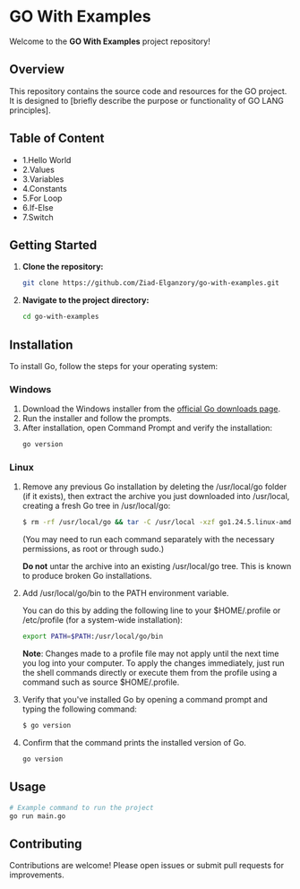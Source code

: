 # GO With Examples

Welcome to the **GO With Examples** project repository!

## Overview

This repository contains the source code and resources for the GO project. It is designed to [briefly describe the purpose or functionality of GO LANG principles].

## Table of Content

- 1.Hello World
- 2.Values
- 3.Variables
- 4.Constants
- 5.For Loop
- 6.If-Else
- 7.Switch

## Getting Started

1. **Clone the repository:**
    ```bash
    git clone https://github.com/Ziad-Elganzory/go-with-examples.git
    ```
2. **Navigate to the project directory:**
    ```bash
    cd go-with-examples
    ```

## Installation

To install Go, follow the steps for your operating system:

### Windows

1. Download the Windows installer from the [official Go downloads page](https://go.dev/dl/).
2. Run the installer and follow the prompts.
3. After installation, open Command Prompt and verify the installation:
    ```bash
    go version
    ```

### Linux

1. Remove any previous Go installation by deleting the /usr/local/go folder (if it exists), then extract the archive you just downloaded into /usr/local, creating a fresh Go tree in /usr/local/go:
    ```bash
    $ rm -rf /usr/local/go && tar -C /usr/local -xzf go1.24.5.linux-amd64.tar.gz
    ```
    (You may need to run each command separately with the necessary permissions, as root or through sudo.)

    **Do not** untar the archive into an existing /usr/local/go tree. This is known to produce broken Go installations.

2. Add /usr/local/go/bin to the PATH environment variable.

    You can do this by adding the following line to your $HOME/.profile or /etc/profile (for a system-wide installation):
    ```bash
    export PATH=$PATH:/usr/local/go/bin
    ```
    **Note**: Changes made to a profile file may not apply until the next time you log into your computer. To apply the changes immediately, just run the shell commands directly or execute them from the profile using a command such as source $HOME/.profile.

3. Verify that you've installed Go by opening a command prompt and typing the following command:

    ```bash
    $ go version
    ```
4. Confirm that the command prints the installed version of Go.

    ```bash
    go version
    ```

## Usage

```bash
# Example command to run the project
go run main.go
```

## Contributing

Contributions are welcome! Please open issues or submit pull requests for improvements.

